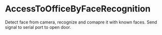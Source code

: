 # AccessToOfficeByFaceRecognition
Detect face from camera, recognize and comapre it with known faces. Send signal to serial port to open door.
